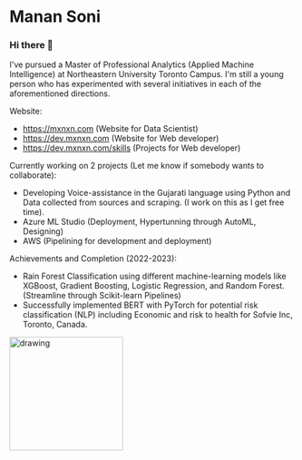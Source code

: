 # Manan Soni
### Hi there 👋

I've pursued a Master of Professional Analytics (Applied Machine Intelligence) at Northeastern University Toronto Campus. I'm still a young person who has experimented with several initiatives in each of the aforementioned directions.

Website:
- https://mxnxn.com (Website for Data Scientist)
- https://dev.mxnxn.com (Website for Web developer)
- https://dev.mxnxn.com/skills (Projects for Web developer)

Currently working on 2 projects (Let me know if somebody wants to collaborate):
- Developing Voice-assistance in the Gujarati language using Python and Data collected from sources and scraping. (I work on this as I get free time).
- Azure ML Studio (Deployment, Hypertunning through AutoML, Designing)
- AWS (Pipelining for development and deployment)

Achievements and Completion (2022-2023):
- Rain Forest Classification using different machine-learning models like XGBoost, Gradient Boosting, Logistic Regression, and Random Forest. (Streamline through Scikit-learn Pipelines)
- Successfully implemented BERT with PyTorch for potential risk classification (NLP) including Economic and risk to health for Sofvie Inc, Toronto, Canada.


<img src="https://user-images.githubusercontent.com/52311801/201491076-9437feb3-b3f1-4456-9137-53fbcc80f1a3.gif" alt="drawing" width="200"/>

<!--
**Mxnxn/Mxnxn** is a ✨ _special_ ✨ repository because its `README.md` (this file) appears on your GitHub profile.

Here are some ideas to get you started:

- 🔭 I’m currently working on ...
- 🌱 I’m currently learning ...
- 👯 I’m looking to collaborate on ...
- 🤔 I’m looking for help with ...
- 💬 Ask me about ...
- 📫 How to reach me: ...
- 😄 Pronouns: ...
- ⚡ Fun fact: ...
-->
